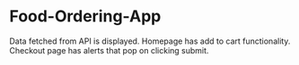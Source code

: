 # Food-Ordering-App
Data fetched from API is displayed. Homepage has add to cart functionality. Checkout page has alerts that pop on clicking submit.
